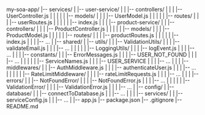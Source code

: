 my-soa-app/
|-- services/
|   |-- user-service/
|   |   |-- controllers/
|   |   |   |-- UserController.js
|   |   |
|   |   |-- models/
|   |   |   |-- UserModel.js
|   |   |
|   |   |-- routes/
|   |   |   |-- userRoutes.js
|   |   |
|   |   |-- index.js
|   |
|   |-- product-service/
|   |   |-- controllers/
|   |   |   |-- ProductController.js
|   |   |
|   |   |-- models/
|   |   |   |-- ProductModel.js
|   |   |
|   |   |-- routes/
|   |   |   |-- productRoutes.js
|   |   |
|   |   |-- index.js
|   |
|   |-- ...
|
|-- shared/
|   |-- utils/
|   |   |-- ValidationUtils/
|   |   |   |-- validateEmail.js
|   |   |   |-- ...
|   |   |
|   |   |-- LoggingUtils/
|   |   |   |-- logEvent.js
|   |   |   |-- ...
|   |
|   |-- constants/
|   |   |-- ErrorMessages.js
|   |   |   |-- USER_NOT_FOUND
|   |   |   |-- ...
|   |   |
|   |   |-- ServiceNames.js
|   |   |   |-- USER_SERVICE
|   |   |   |-- ...
|   |
|   |-- middlewares/
|   |   |-- AuthMiddleware.js
|   |   |   |-- authenticateUser.js
|   |   |   |-- ...
|   |   |
|   |   |-- RateLimitMiddleware/
|   |   |   |-- rateLimitRequests.js
|   |   |   |-- ...
|   |
|   |-- errors/
|   |   |-- NotFoundError/
|   |   |   |-- NotFoundError.js
|   |   |   |-- ...
|   |   |
|   |   |-- ValidationError/
|   |   |   |-- ValidationError.js
|   |   |   |-- ...
|
|-- config/
|   |-- database/
|   |   |-- connectToDatabase.js
|   |   |-- ...
|   |
|   |-- services/
|   |   |-- serviceConfig.js
|   |   |-- ...
|
|-- app.js
|-- package.json
|-- .gitignore
|-- README.md
